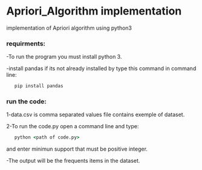 # Apriori_Algorithm implementation

implementation of Apriori algorithm using python3

### requirments:
-To run the program you must install python 3.

-install pandas if its not already installed by type this command in command line:

```cmd
   pip install pandas
   ```
### run the code:
1-data.csv is  comma separated values file  contains exemple of dataset.

2-To run the code.py open a command line and type:
```cmd
   python <path of code.py>
   ```
and enter minimun support that must be positive integer.

-The output will be the frequents items in the dataset.
